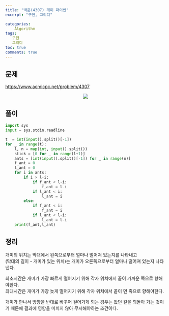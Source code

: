 ```yaml
---
title: "백준(4307) 개미 파이썬"
excerpt: "구현, 그리디"

categories:
    Algorithm
tags:
   구현
   그리디
toc: true
comments: true
---
```

## 문제  
<https://www.acmicpc.net/problem/4307>
<p align = "center"><img src = "../../assets/images/boj/ants.png"></p>

## 풀이

```python
import sys
input = sys.stdin.readline

t  = int(input().split()[-1])
for _ in range(t):
    l, n = map(int, input().split())
    stick = [0 for _ in range(l+1)]
    ants = [int(input().split()[-1]) for _ in range(n)]
    f_ant = 0
    l_ant = 0
    for i in ants:
        if i > l-i:
            if f_ant < l-i:
                f_ant = l-i
            if l_ant < i:
                l_ant = i
        else:
            if f_ant < i:
                f_ant = i
            if l_ant < l-i:
                l_ant = l-i
    print(f_ant,l_ant)
```

## 정리
개미의 위치는 막대에서 왼쪽으로부터 얼마나 떨어져 있는지를 나타내고  
(막대의 길이 - 개미가 있는 위치)는 개미가 오른쪽으로부터 얼마나 떨어져 있는지 나타낸다.  

최소시간은 개미가 가장 빠르게 떨어지기 위해 각자 위치에서 끝이 가까운 쪽으로 향해야한다.  
최대시간은 개미가 가장 늦게 떨어지기 위해 각자 위치에서 끝이 먼 족으로 향해야한다.  

개미가 만나서 방향을 반대로 바꾸어 걸어가게 되는 경우는 왔던 길을 되돌아 가는 것이기 때문에 결과에 영향을 미치지 않아 무시해야하는 조건이다.  

